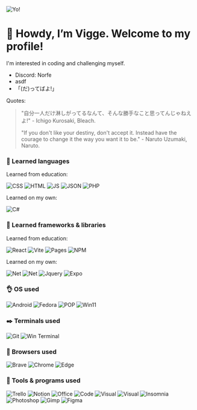 ![Yo!](https://cdn3.emoji.gg/emojis/5382-yo-pepe.png)
# 👋 Howdy, I’m Vigge. Welcome to my profile!
I'm interested in coding and challenging myself.
- Discord: Norfe
- asdf
- 「(だ)ってばよ!」

Quotes:
> "自分一人だけ淋しがってるなんて、そんな勝手なこと思ってんじゃねえよ!" - Ichigo Kurosaki, Bleach.
> 
> "If you don't like your destiny, don't accept it. Instead have the courage to change it the way you want it to be." - Naruto Uzumaki, Naruto.

### 🏫 Learned languages
Learned from education:

![CSS]( 
https://img.shields.io/badge/CSS3-1572B6?style=for-the-badge&logo=css3&logoColor=white) ![HTML]( 
https://img.shields.io/badge/HTML5-E34F26?style=for-the-badge&logo=html5&logoColor=white) ![JS]( 
https://img.shields.io/badge/JavaScript-323330?style=for-the-badge&logo=javascript&logoColor=F7DF1E) ![JSON]( 
https://img.shields.io/badge/json-5E5C5C?style=for-the-badge&logo=json&logoColor=white) ![PHP]( 
https://img.shields.io/badge/PHP-777BB4?style=for-the-badge&logo=php&logoColor=white)

Learned on my own:

![C#]( 
https://img.shields.io/badge/C%23-239120?style=for-the-badge&logo=c-sharp&logoColor=white) 
### 🏫  Learned frameworks & libraries
Learned from education:

 ![React](  
https://img.shields.io/badge/React-20232A?style=for-the-badge&logo=react&logoColor=61DAFB)  ![Vite](  
https://img.shields.io/badge/Vite-B73BFE?style=for-the-badge&logo=vite&logoColor=FFD62E)  ![Pages](  
https://img.shields.io/badge/GitHub%20Pages-222222?style=for-the-badge&logo=GitHub%20Pages&logoColor=white) ![NPM](  
https://img.shields.io/badge/npm-CB3837?style=for-the-badge&logo=npm&logoColor=white)

Learned on my own:

![Net](   
https://img.shields.io/badge/.NET-512BD4?style=for-the-badge&logo=dotnet&logoColor=white) ![Net](    
https://img.shields.io/badge/Electron-2B2E3A?style=for-the-badge&logo=electron&logoColor=9FEAF9)  ![Jquery](    
https://img.shields.io/badge/jQuery-0769AD?style=for-the-badge&logo=jquery&logoColor=white) ![Expo](     
https://img.shields.io/badge/Expo-1B1F23?style=for-the-badge&logo=expo&logoColor=white)



### 👌 OS used
![Android]( 
https://img.shields.io/badge/Android-3DDC84?style=for-the-badge&logo=android&logoColor=white) ![Fedora]( 
https://img.shields.io/badge/Fedora-294172?style=for-the-badge&logo=fedora&logoColor=white) ![POP]( 
https://img.shields.io/badge/Pop!_OS-48B9C7?style=for-the-badge&logo=Pop!_OS&logoColor=white) ![Win11]( 
https://img.shields.io/badge/Windows_11-0078d4?style=for-the-badge&logo=windows-11&logoColor=white)
### ✒️ Terminals used
![Git]( 
https://img.shields.io/badge/GIT-E44C30?style=for-the-badge&logo=git&logoColor=white) ![Win Terminal]( 
https://img.shields.io/badge/windows%20terminal-4D4D4D?style=for-the-badge&logo=windows%20terminal&logoColor=white)
### 🧭 Browsers used
 ![Brave]( 
https://img.shields.io/badge/Brave-FF1B2D?style=for-the-badge&logo=Brave&logoColor=white)  ![Chrome]( 
https://img.shields.io/badge/Google_chrome-4285F4?style=for-the-badge&logo=Google-chrome&logoColor=white)  ![Edge]( 
https://img.shields.io/badge/Microsoft_Edge-0078D7?style=for-the-badge&logo=Microsoft-edge&logoColor=white) 
### 👷 Tools & programs used
 ![Trello]( 
https://img.shields.io/badge/Trello-0052CC?style=for-the-badge&logo=trello&logoColor=white) ![Notion]( 
https://img.shields.io/badge/Notion-000000?style=for-the-badge&logo=notion&logoColor=white)  ![Office]( 
https://img.shields.io/badge/Microsoft_Office-D83B01?style=for-the-badge&logo=microsoft-office&logoColor=white) ![Code]( 
https://img.shields.io/badge/VSCode-0078D4?style=for-the-badge&logo=visual%20studio%20code&logoColor=white) ![Visual]( 
https://img.shields.io/badge/Visual_Studio-5C2D91?style=for-the-badge&logo=visual%20studio&logoColor=white) ![Visual]( 
https://img.shields.io/badge/Notepad++-90E59A.svg?style=for-the-badge&logo=notepad%2B%2B&logoColor=black) ![Insomnia]( 
https://img.shields.io/badge/Insomnia-5849be?style=for-the-badge&logo=Insomnia&logoColor=white)  ![Photoshop]( 
https://img.shields.io/badge/Adobe%20Photoshop-31A8FF?style=for-the-badge&logo=Adobe%20Photoshop&logoColor=black) ![Gimp]( 
https://img.shields.io/badge/gimp-5C5543?style=for-the-badge&logo=gimp&logoColor=white) ![Figma]( 
https://img.shields.io/badge/Figma-F24E1E?style=for-the-badge&logo=figma&logoColor=white) 

<!---
NorthPew/NorthPew is a ✨ special ✨ repository because its `README.md` (this file) appears on your GitHub profile.
You can click the Preview link to take a look at your changes.
--->


